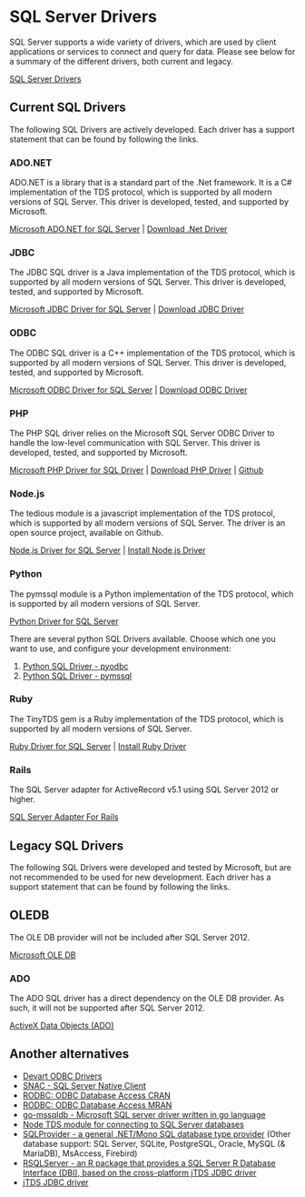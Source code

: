 # SQL Server Drivers
SQL Server supports a wide variety of drivers, which are used by client applications or services to connect and query for data.
Please see below for a summary of the different drivers, both current and legacy.

[SQL Server Drivers](https://docs.microsoft.com/en-us/sql/connect/sql-server-drivers)


## Current SQL Drivers
The following SQL Drivers are actively developed. Each driver has a support statement that can be found by following the links.

### ADO.NET
ADO.NET is a library that is a standard part of the .Net framework. It is a C# implementation of the TDS protocol, which is supported by all modern versions of SQL Server.
This driver is developed, tested, and supported by Microsoft.

[Microsoft ADO.NET for SQL Server](https://docs.microsoft.com/en-us/sql/connect/ado-net/microsoft-ado-net-for-sql-server) | [Download .Net Driver](http://www.microsoft.com/net/download/)


### JDBC
The JDBC SQL driver is a Java implementation of the TDS protocol, which is supported by all modern versions of SQL Server. This driver is developed, tested, and supported by Microsoft.

[Microsoft JDBC Driver for SQL Server](https://docs.microsoft.com/en-us/sql/connect/jdbc/microsoft-jdbc-driver-for-sql-server) | [Download JDBC Driver](https://docs.microsoft.com/en-us/sql/connect/jdbc/download-microsoft-jdbc-driver-for-sql-server?view=sql-server-2017)


### ODBC
The ODBC SQL driver is a C++ implementation of the TDS protocol, which is supported by all modern versions of SQL Server. This driver is developed, tested, and supported by Microsoft.

[Microsoft ODBC Driver for SQL Server](https://docs.microsoft.com/en-us/sql/connect/odbc/microsoft-odbc-driver-for-sql-server) | [Download ODBC Driver](https://docs.microsoft.com/en-us/sql/connect/odbc/download-odbc-driver-for-sql-server)


### PHP
The PHP SQL driver relies on the Microsoft SQL Server ODBC Driver to handle the low-level communication with SQL Server. This driver is developed, tested, and supported by Microsoft.

[Microsoft PHP Driver for SQL Driver](https://docs.microsoft.com/en-us/sql/connect/php/microsoft-php-driver-for-sql-server) | [Download PHP Driver](https://www.microsoft.com/en-us/download/details.aspx?id=20098) | [Github](https://github.com/Microsoft/msphpsql)


### Node.js
The tedious module is a javascript implementation of the TDS protocol, which is supported by all modern versions of SQL Server. The driver is an open source project, available on Github.

[Node.js Driver for SQL Server](https://docs.microsoft.com/en-us/sql/connect/node-js/node-js-driver-for-sql-server) | [Install Node.js Driver](https://docs.microsoft.com/en-us/sql/connect/node-js/step-1-configure-development-environment-for-node-js-development)


### Python
The pymssql module is a Python implementation of the TDS protocol, which is supported by all modern versions of SQL Server.

[Python Driver for SQL Server](https://docs.microsoft.com/en-us/sql/connect/python/python-driver-for-sql-server)

There are several python SQL Drivers available. Choose which one you want to use, and configure your development environment:
1. [Python SQL Driver - pyodbc](https://docs.microsoft.com/en-us/sql/connect/python/pyodbc/python-sql-driver-pyodbc)
2. [Python SQL Driver - pymssql](https://docs.microsoft.com/en-us/sql/connect/python/pymssql/python-sql-driver-pymssql)


### Ruby
The TinyTDS gem is a Ruby implementation of the TDS protocol, which is supported by all modern versions of SQL Server.

[Ruby Driver for SQL Server](https://docs.microsoft.com/en-us/sql/connect/ruby/ruby-driver-for-sql-server) | [Install Ruby Driver](https://docs.microsoft.com/en-us/sql/connect/ruby/ruby-driver-for-sql-server)


### Rails
The SQL Server adapter for ActiveRecord v5.1 using SQL Server 2012 or higher.

[SQL Server Adapter For Rails](https://github.com/rails-sqlserver/activerecord-sqlserver-adapter)


## Legacy SQL Drivers
The following SQL Drivers were developed and tested by Microsoft, but are not recommended to be used for new development.
Each driver has a support statement that can be found by following the links.


## OLEDB
The OLE DB provider will not be included after SQL Server 2012.

[Microsoft OLE DB](https://docs.microsoft.com/en-us/previous-versions/windows/desktop/ms722784(v=vs.85))


### ADO
The ADO SQL driver has a direct dependency on the OLE DB provider. As such, it will not be supported after SQL Server 2012.

[ActiveX Data Objects (ADO)](https://docs.microsoft.com/en-us/sql/ado/guide/data/activex-data-objects-ado)


## Another alternatives
 - [Devart ODBC Drivers](https://www.devart.com/odbc/)
 - [SNAC - SQL Server Native Client](https://docs.microsoft.com/en-us/sql/relational-databases/native-client/sql-server-native-client)
 - [RODBC: ODBC Database Access CRAN](https://mran.microsoft.com/package/RODBC/)
 - [RODBC: ODBC Database Access MRAN](https://mran.microsoft.com/package/RODBC/)
 - [go-mssqldb - Microsoft SQL server driver written in go language](https://github.com/denisenkom/go-mssqldb)
 - [Node TDS module for connecting to SQL Server databases](https://github.com/tediousjs/tedious/)
 - [SQLProvider - a general .NET/Mono SQL database type provider](https://github.com/fsprojects/SQLProvider) (Other database support: SQL Server, SQLite, PostgreSQL, Oracle, MySQL (& MariaDB), MsAccess, Firebird)
 - [RSQLServer - an R package that provides a SQL Server R Database Interface (DBI), based on the cross-platform jTDS JDBC driver](https://github.com/imanuelcostigan/RSQLServer)
 - [jTDS JDBC driver](http://jtds.sourceforge.net/index.html)
